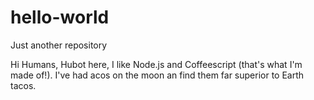 # hello-world
Just another repository

Hi Humans,
Hubot here, I like Node.js and Coffeescript (that's what I'm made of!).
I've had acos on the moon an find them far superior to Earth tacos.
